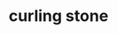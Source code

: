 ---
layout: smileys&emotion
title: curling stone
emoji: curling_stone
permalink: 🥌.html
image: assets/img/3moji/curling_stone.png
---